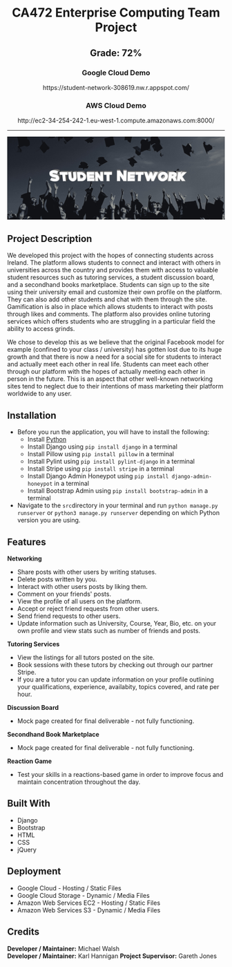 <h1> <div align="center"> CA472 Enterprise Computing Team Project </div> </h1>
<h2> <div align="center"> Grade: 72% </div> </h2>

<h3> <div align="center"> Google Cloud Demo </div> </h3>
<p> <div align="center"> https://student-network-308619.nw.r.appspot.com/ </div> </p>
<h3> <div align="center"> AWS Cloud Demo </div> </h3>
<p> <div align="center"> http://ec2-34-254-242-1.eu-west-1.compute.amazonaws.com:8000/ </div> </p>
<hr>
<div align="center"> <img src="res/student-network-logo2.png"> </div>

## Project Description
We developed this project with the hopes of connecting students across Ireland. The platform allows students to connect and interact with others in universities across the country and provides them with access to valuable student resources such as tutoring services, a student discussion board, and a secondhand books marketplace. Students can sign up to the site using their university email and customize their own profile on the platform. They can also add other students and chat with them through the site. Gamification is also in place which allows students to interact with posts through likes and comments. The platform also provides online tutoring services which offers students who are struggling in a particular field the ability to access grinds.

We chose to develop this as we believe that the original Facebook model for example (confined to your class / university) has gotten lost due to its huge growth and that there is now a need for a social site for students to interact and actually meet each other in real life. Students can meet each other through our platform with the hopes of actually meeting each other in person in the future. This is an aspect that other well-known networking sites tend to neglect due to their intentions of mass marketing their platform worldwide to any user.

## Installation
- Before you run the application, you will have to install the following:
    - Install [Python](https://www.python.org/downloads/) 
    - Install Django using `pip install django` in a terminal
    - Install Pillow using `pip install pillow` in a terminal
    - Install Pylint using `pip install pylint-django` in a terminal
    - Install Stripe using `pip install stripe` in a terminal
    - Install Django Admin Honeypot using `pip install django-admin-honeypot` in a terminal
    - Install Bootstrap Admin using `pip install bootstrap-admin` in a terminal
- Navigate to the `src`directory in your terminal and run `python manage.py runserver` or `python3 manage.py runserver` depending on which Python version you are using.

## Features
**Networking**
- Share posts with other users by writing statuses.
- Delete posts written by you.
- Interact with other users posts by liking them.
- Comment on your friends' posts.
- View the profile of all users on the platform.
- Accept or reject friend requests from other users.
- Send friend requests to other users.
- Update information such as University, Course, Year, Bio, etc. on your own profile and view stats such as number of friends and posts.
    
**Tutoring Services**
- View the listings for all tutors posted on the site.
- Book sessions with these tutors by checking out through our partner Stripe.
- If you are a tutor you can update information on your profile outlining your qualifications, experience, availabity, topics covered, and rate per hour.

**Discussion Board**
- Mock page created for final deliverable - not fully functioning.

**Secondhand Book Marketplace**
- Mock page created for final deliverable - not fully functioning.

**Reaction Game**
- Test your skills in a reactions-based game in order to improve focus and maintain concentration throughout the day.

## Built With
- Django
- Bootstrap
- HTML
- CSS
- jQuery


## Deployment
 - Google Cloud - Hosting / Static Files
 - Google Cloud Storage - Dynamic / Media Files
 - Amazon Web Services EC2 - Hosting / Static Files
 - Amazon Web Services S3 - Dynamic / Media Files

## Credits
**Developer / Maintainer:** Michael Walsh  
**Developer / Maintainer:** Karl Hannigan
**Project Supervisor:** Gareth Jones
